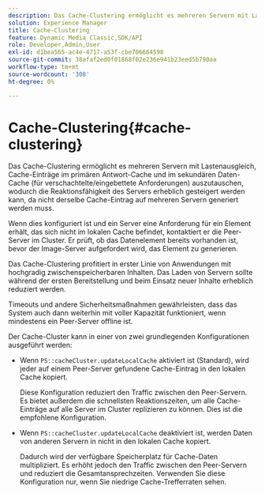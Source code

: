 ```yaml
---
description: Das Cache-Clustering ermöglicht es mehreren Servern mit Lastenausgleich, Cache-Einträge im primären Antwort-Cache und im sekundären Daten-Cache (für verschachtelte/eingebettete Anforderungen) auszutauschen, wodurch die Reaktionsfähigkeit des Servers erheblich gesteigert werden kann, da nicht derselbe Cache-Eintrag auf mehreren Servern generiert werden muss.
solution: Experience Manager
title: Cache-Clustering
feature: Dynamic Media Classic,SDK/API
role: Developer,Admin,User
exl-id: d1bea565-ac4e-4717-a53f-cbe706664598
source-git-commit: 38afaf2ed0f01868f02e236e941b23eed5b790aa
workflow-type: tm+mt
source-wordcount: '308'
ht-degree: 0%

---
```


# Cache-Clustering{#cache-clustering}

Das Cache-Clustering ermöglicht es mehreren Servern mit Lastenausgleich, Cache-Einträge im primären Antwort-Cache und im sekundären Daten-Cache (für verschachtelte/eingebettete Anforderungen) auszutauschen, wodurch die Reaktionsfähigkeit des Servers erheblich gesteigert werden kann, da nicht derselbe Cache-Eintrag auf mehreren Servern generiert werden muss.

Wenn dies konfiguriert ist und ein Server eine Anforderung für ein Element erhält, das sich nicht im lokalen Cache befindet, kontaktiert er die Peer-Server im Cluster. Er prüft, ob das Datenelement bereits vorhanden ist, bevor der Image-Server aufgefordert wird, das Element zu generieren.

Das Cache-Clustering profitiert in erster Linie von Anwendungen mit hochgradig zwischenspeicherbaren Inhalten. Das Laden von Servern sollte während der ersten Bereitstellung und beim Einsatz neuer Inhalte erheblich reduziert werden.

Timeouts und andere Sicherheitsmaßnahmen gewährleisten, dass das System auch dann weiterhin mit voller Kapazität funktioniert, wenn mindestens ein Peer-Server offline ist.

Der Cache-Cluster kann in einer von zwei grundlegenden Konfigurationen ausgeführt werden:

* Wenn `PS::cacheCluster.updateLocalCache` aktiviert ist (Standard), wird jeder auf einem Peer-Server gefundene Cache-Eintrag in den lokalen Cache kopiert.

   Diese Konfiguration reduziert den Traffic zwischen den Peer-Servern. Es bietet außerdem die schnellsten Reaktionszeiten, um alle Cache-Einträge auf alle Server im Cluster replizieren zu können. Dies ist die empfohlene Konfiguration.

* Wenn `PS::cacheCluster.updateLocalCache` deaktiviert ist, werden Daten von anderen Servern in nicht in den lokalen Cache kopiert.

   Dadurch wird der verfügbare Speicherplatz für Cache-Daten multipliziert. Es erhöht jedoch den Traffic zwischen den Peer-Servern und reduziert die Gesamtansprechzeiten. Verwenden Sie diese Konfiguration nur, wenn Sie niedrige Cache-Trefferraten sehen.
